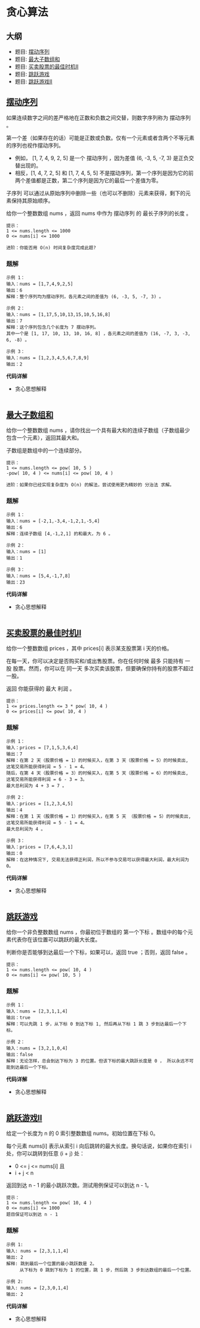 # 贪心算法

## 大纲

- 题目: [摆动序列](https://leetcode.cn/problems/wiggle-subsequence/description/)
- 题目: [最大子数组和](https://leetcode.cn/problems/maximum-subarray/description/)
- 题目: [买卖股票的最佳时机II](https://leetcode.cn/problems/best-time-to-buy-and-sell-stock-ii/description/)
- 题目: [跳跃游戏](https://leetcode.cn/problems/jump-game/description/)
- 题目: [跳跃游戏II](https://leetcode.cn/problems/jump-game-ii/description/)

## [摆动序列](https://leetcode.cn/problems/wiggle-subsequence/description/)

如果连续数字之间的差严格地在正数和负数之间交替，则数字序列称为 摆动序列 。

第一个差（如果存在的话）可能是正数或负数。仅有一个元素或者含两个不等元素的序列也视作摆动序列。

- 例如， [1, 7, 4, 9, 2, 5] 是一个 摆动序列 ，因为差值 (6, -3, 5, -7, 3) 是正负交替出现的。
- 相反，[1, 4, 7, 2, 5] 和 [1, 7, 4, 5, 5] 不是摆动序列，第一个序列是因为它的前两个差值都是正数，第二个序列是因为它的最后一个差值为零。

子序列 可以通过从原始序列中删除一些（也可以不删除）元素来获得，剩下的元素保持其原始顺序。

给你一个整数数组 nums ，返回 nums 中作为 摆动序列 的 最长子序列的长度 。

```
提示：
1 <= nums.length <= 1000
0 <= nums[i] <= 1000

进阶：你能否用 O(n) 时间复杂度完成此题?
```

### 题解

```
示例 1：
输入：nums = [1,7,4,9,2,5]
输出：6
解释：整个序列均为摆动序列，各元素之间的差值为 (6, -3, 5, -7, 3) 。

示例 2：
输入：nums = [1,17,5,10,13,15,10,5,16,8]
输出：7
解释：这个序列包含几个长度为 7 摆动序列。
其中一个是 [1, 17, 10, 13, 10, 16, 8] ，各元素之间的差值为 (16, -7, 3, -3, 6, -8) 。

示例 3：
输入：nums = [1,2,3,4,5,6,7,8,9]
输出：2
```

**代码详解**

- 贪心思想解释

```python

```

## [最大子数组和](https://leetcode.cn/problems/maximum-subarray/description/)

给你一个整数数组 nums ，请你找出一个具有最大和的连续子数组（子数组最少包含一个元素），返回其最大和。

子数组是数组中的一个连续部分。

```
提示：
1 <= nums.length <= pow( 10, 5 )
-pow( 10, 4 ) <= nums[i] <= pow( 10, 4 )

进阶：如果你已经实现复杂度为 O(n) 的解法，尝试使用更为精妙的 分治法 求解。
```

### 题解

```
示例 1：
输入：nums = [-2,1,-3,4,-1,2,1,-5,4]
输出：6
解释：连续子数组 [4,-1,2,1] 的和最大，为 6 。

示例 2：
输入：nums = [1]
输出：1

示例 3：
输入：nums = [5,4,-1,7,8]
输出：23
```

**代码详解**

- 贪心思想解释

```python

```

## [买卖股票的最佳时机II](https://leetcode.cn/problems/best-time-to-buy-and-sell-stock-ii/description/)

给你一个整数数组 prices ，其中 prices[i] 表示某支股票第 i 天的价格。

在每一天，你可以决定是否购买和/或出售股票。你在任何时候 最多 只能持有 一股 股票。然而，你可以在 同一天 多次买卖该股票，但要确保你持有的股票不超过一股。

返回 你能获得的 最大 利润 。

```
提示：
1 <= prices.length <= 3 * pow( 10, 4 )
0 <= prices[i] <= pow( 10, 4 )
```

### 题解

```
示例 1：
输入：prices = [7,1,5,3,6,4]
输出：7
解释：在第 2 天（股票价格 = 1）的时候买入，在第 3 天（股票价格 = 5）的时候卖出, 这笔交易所能获得利润 = 5 - 1 = 4。
随后，在第 4 天（股票价格 = 3）的时候买入，在第 5 天（股票价格 = 6）的时候卖出, 这笔交易所能获得利润 = 6 - 3 = 3。
最大总利润为 4 + 3 = 7 。

示例 2：
输入：prices = [1,2,3,4,5]
输出：4
解释：在第 1 天（股票价格 = 1）的时候买入，在第 5 天 （股票价格 = 5）的时候卖出, 这笔交易所能获得利润 = 5 - 1 = 4。
最大总利润为 4 。

示例 3：
输入：prices = [7,6,4,3,1]
输出：0
解释：在这种情况下, 交易无法获得正利润，所以不参与交易可以获得最大利润，最大利润为 0。
```

**代码详解**

- 贪心思想解释

```python

```

## [跳跃游戏](https://leetcode.cn/problems/jump-game/description/)

给你一个非负整数数组 nums ，你最初位于数组的 第一个下标 。数组中的每个元素代表你在该位置可以跳跃的最大长度。

判断你是否能够到达最后一个下标，如果可以，返回 true ；否则，返回 false 。

```
提示：
1 <= nums.length <= pow( 10, 4 )
0 <= nums[i] <= pow( 10, 5 )
```

### 题解

```
示例 1：
输入：nums = [2,3,1,1,4]
输出：true
解释：可以先跳 1 步，从下标 0 到达下标 1, 然后再从下标 1 跳 3 步到达最后一个下标。

示例 2：
输入：nums = [3,2,1,0,4]
输出：false
解释：无论怎样，总会到达下标为 3 的位置。但该下标的最大跳跃长度是 0 ， 所以永远不可能到达最后一个下标。
```

**代码详解**

- 贪心思想解释

```python

```

## [跳跃游戏II](https://leetcode.cn/problems/jump-game-ii/description/)

给定一个长度为 n 的 0 索引整数数组 nums。初始位置在下标 0。

每个元素 nums[i] 表示从索引 i 向后跳转的最大长度。换句话说，如果你在索引 i 处，你可以跳转到任意 (i + j) 处：

* 0 <= j <= nums[i] 且
* i + j < n

返回到达 n - 1 的最小跳跃次数。测试用例保证可以到达 n - 1。

```
提示：
1 <= nums.length <= pow( 10, 4 )
0 <= nums[i] <= 1000
题目保证可以到达 n - 1
```

### 题解

```
示例 1:
输入: nums = [2,3,1,1,4]
输出: 2
解释: 跳到最后一个位置的最小跳跃数是 2。
     从下标为 0 跳到下标为 1 的位置，跳 1 步，然后跳 3 步到达数组的最后一个位置。

示例 2:
输入: nums = [2,3,0,1,4]
输出: 2
```

**代码详解**

- 贪心思想解释

```python

```
